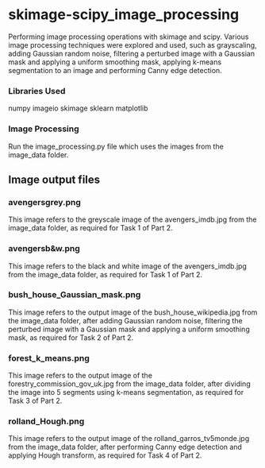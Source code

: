 # skimage-scipy_image_processing
Performing image processing operations with skimage and scipy. Various image processing techniques were explored and used, such as grayscaling, adding Gaussian random noise, filtering a perturbed image with a Gaussian mask and applying a uniform smoothing mask, applying k-means segmentation to an image and performing Canny edge detection.

### Libraries Used
numpy
imageio
skimage
sklearn
matplotlib

### Image Processing
Run the image_processing.py file which uses the images from the image_data folder.


## Image output files

### avengersgrey.png

This image refers to the greyscale image of the avengers_imdb.jpg from the image_data folder, as required for Task 1 of Part 2.

### avengersb&w.png

This image refers to the black and white image of the avengers_imdb.jpg from the image_data folder, as required for Task 1 of Part 2.

### bush_house_Gaussian_mask.png

This image refers to the output image of the bush_house_wikipedia.jpg from the image_data folder, after adding Gaussian random noise, filtering the perturbed image with a Gaussian mask and applying a uniform smoothing mask, as required for Task 2 of Part 2.

### forest_k_means.png

This image refers to the output image of the forestry_commission_gov_uk.jpg from the image_data folder, after dividing the image into 5 segments using k-means segmentation, as required for Task 3 of Part 2.

### rolland_Hough.png

This image refers to the output image of the rolland_garros_tv5monde.jpg from the image_data folder, after performing Canny edge detection and applying Hough transform, as required for Task 4 of Part 2.
